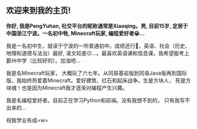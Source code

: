 ## 欢迎来到我的主页!

**你好, 我是PengYuhan, 社交平台的昵称通常是Xiaoqing。男, 目前15岁, 定居于中国浙江宁波。一名初中牲, Minecraft玩家, 编程爱好者😀...**

我是一名初中生，就读于宁波的一所普通初中。成绩还行🤭，英语、社会（历史、地理和道德与法治）最好, 语文较差😐...。最喜欢英语课和信息课。我希望能考上鄞州中学（比较好的）。加油吧...

我是名Minecraft玩家， 大概玩了六七年。从冈易基岩版到冈易Java版再到国际版，我始终热爱着Minecraft。爱好建筑、红石和起床战争。生是方块人， 死是方块魂！也是因为Minecraft我才逐渐对编程产生兴趣。

我是名编程爱好者。目前正在学习Python和前端。没有我想不到的， 只有我写不出来的...

祝我学业有成=w=
